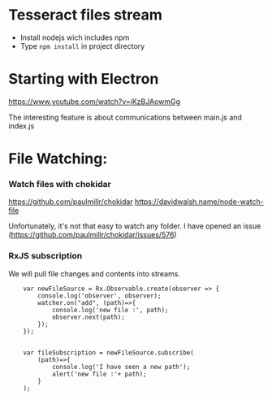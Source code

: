 Tesseract files stream
======

* Install nodejs wich includes npm
* Type `npm install` in project directory



Starting with Electron
=====

https://www.youtube.com/watch?v=jKzBJAowmGg

The interesting feature is about communications between main.js and index.js


File Watching:
===

### Watch files with chokidar

https://github.com/paulmillr/chokidar
https://davidwalsh.name/node-watch-file

Unfortunately, it's not that easy to watch any folder. I have opened an issue 
(https://github.com/paulmillr/chokidar/issues/576) 

### RxJS subscription

We will pull file changes and contents into streams.


        var newFileSource = Rx.Observable.create(observer => {
            console.log('observer', observer);
            watcher.on("add", (path)=>{
                console.log('new file :', path);
                observer.next(path);
            });
        });
        
        
        var fileSubscription = newFileSource.subscribe(
            (path)=>{
                console.log('I have seen a new path');
                alert('new file :'+ path);
            }
        );





